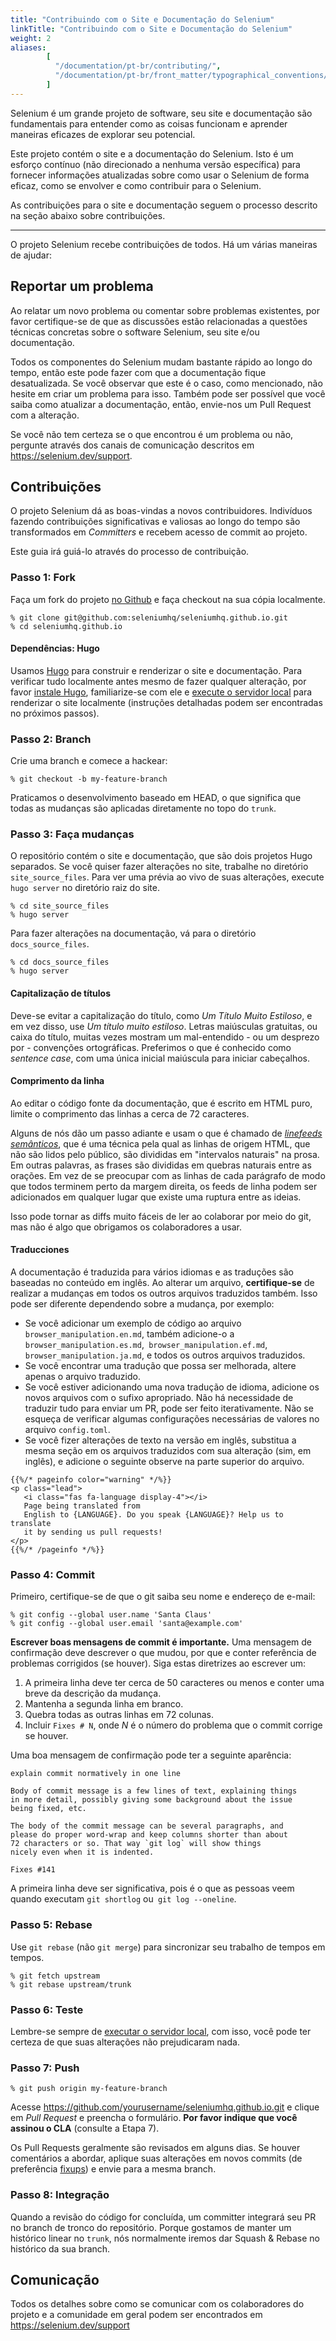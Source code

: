 ```yaml
---
title: "Contribuindo com o Site e Documentação do Selenium"
linkTitle: "Contribuindo com o Site e Documentação do Selenium"
weight: 2
aliases: 
        [
          "/documentation/pt-br/contributing/",
          "/documentation/pt-br/front_matter/typographical_conventions/"
        ]
---
```


Selenium é um grande projeto de software, seu site e documentação são fundamentais
para entender como as coisas funcionam e aprender maneiras eficazes de explorar
seu potencial.

Este projeto contém o site e a documentação do Selenium. Isto é
um esforço contínuo (não direcionado a nenhuma versão específica) para fornecer
informações atualizadas sobre como usar o Selenium de forma eficaz, como se
envolver e como contribuir para o Selenium.

As contribuições para o site e documentação seguem o processo descrito na seção abaixo sobre contribuições. 

---

O projeto Selenium recebe contribuições de todos. Há um
várias maneiras de ajudar:

## Reportar um problema

Ao relatar um novo problema ou comentar sobre problemas existentes, por favor
certifique-se de que as discussões estão relacionadas a questões técnicas concretas sobre o
software Selenium, seu site e/ou documentação.

Todos os componentes do Selenium mudam bastante rápido ao longo do tempo, então este
pode fazer com que a documentação fique desatualizada. Se você observar que este é
o caso, como mencionado, não hesite em criar um problema para isso.
Também pode ser possível que você saiba como atualizar a
documentação, então, envie-nos um Pull Request com a
alteração.

Se você não tem certeza se o que encontrou é um problema ou não,
pergunte através dos canais de comunicação descritos em
https://selenium.dev/support.

## Contribuições

O projeto Selenium dá as boas-vindas a novos contribuidores. Indivíduos fazendo
contribuições significativas e valiosas ao longo do tempo são transformados em _Committers_
e recebem acesso de commit ao projeto.

Este guia irá guiá-lo através do processo de contribuição.

### Passo 1: Fork

Faça um fork do projeto [no Github](https://github.com/seleniumhq/seleniumhq.github.io)
e faça checkout na sua cópia localmente.

```shell
% git clone git@github.com:seleniumhq/seleniumhq.github.io.git
% cd seleniumhq.github.io
```

#### Dependências: Hugo

Usamos [Hugo](https://gohugo.io/) para construir e renderizar o site e documentação.
Para verificar tudo localmente antes mesmo de fazer qualquer alteração, por favor
[instale Hugo](https://gohugo.io/getting-started/installing/), familiarize-se
com ele e [execute o servidor local](https://gohugo.io/getting-started/usage/#livereload)
para renderizar o site localmente (instruções detalhadas podem ser encontradas no
próximos passos).

### Passo 2: Branch

Crie uma branch e comece a hackear:

```shell
% git checkout -b my-feature-branch
```

Praticamos o desenvolvimento baseado em HEAD, o que significa que todas as mudanças são aplicadas
diretamente no topo do `trunk`.

### Passo 3: Faça mudanças

O repositório contém o site e documentação, que são dois projetos Hugo separados. Se você quiser fazer alterações no site, trabalhe no
diretório `site_source_files`. Para ver uma prévia ao vivo de suas alterações,
execute `hugo server` no diretório raiz do site.

```shell
% cd site_source_files
% hugo server
```

Para fazer alterações na documentação, vá para o diretório `docs_source_files`. 

```shell
% cd docs_source_files
% hugo server
```

#### Capitalização de títulos

Deve-se evitar a capitalização do título,
como _Um Título Muito Estiloso_,
e em vez disso, use _Um título muito estiloso_.
Letras maiúsculas gratuitas, ou caixa do título,
muitas vezes mostram um mal-entendido - ou um desprezo por -
convenções ortográficas.
Preferimos o que é conhecido como _sentence case_,
com uma única inicial maiúscula para iniciar cabeçalhos.

#### Comprimento da linha

Ao editar o código fonte da documentação,
que é escrito em HTML puro,
limite o comprimento das linhas a cerca de 72 caracteres.

Alguns de nós dão um passo adiante
e usam o que é chamado de
[_linefeeds semânticos_](//rhodesmill.org/brandon/2012/one-sentence-per-line),
que é uma técnica pela qual as linhas de origem HTML,
que não são lidos pelo público,
são divididas em "intervalos naturais" na prosa.
Em outras palavras, as frases são divididas
em quebras naturais entre as orações.
Em vez de se preocupar com as linhas de cada parágrafo
de modo que todos terminem perto da margem direita,
os feeds de linha podem ser adicionados em qualquer lugar
que existe uma ruptura entre as ideias.

Isso pode tornar as diffs muito fáceis de ler
ao colaborar por meio do git,
mas não é algo que obrigamos os colaboradores a usar.

#### Traducciones

A documentação é traduzida para vários idiomas e as traduções são baseadas no conteúdo em inglês. Ao alterar um arquivo, **certifique-se** de realizar a
mudanças em todos os outros arquivos traduzidos também. Isso pode ser diferente dependendo
sobre a mudança, por exemplo:
 
* Se você adicionar um exemplo de código ao arquivo `browser_manipulation.en.md`,
também adicione-o a `browser_manipulation.es.md`,` browser_manipulation.ef.md`,
`browser_manipulation.ja.md`, e todos os outros arquivos traduzidos.
* Se você encontrar uma tradução que possa ser melhorada, altere apenas o arquivo traduzido.
* Se você estiver adicionando uma nova tradução de idioma, adicione os novos arquivos com o
sufixo apropriado. Não há necessidade de traduzir tudo para enviar um
PR, pode ser feito iterativamente. Não se esqueça de verificar algumas configurações necessárias de
valores no arquivo `config.toml`.
* Se você fizer alterações de texto na versão em inglês, substitua a mesma seção em
os arquivos traduzidos com sua alteração (sim, em inglês), e adicione o seguinte
observe na parte superior do arquivo.
 

```
{{%/* pageinfo color="warning" */%}}
<p class="lead">
   <i class="fas fa-language display-4"></i> 
   Page being translated from 
   English to {LANGUAGE}. Do you speak {LANGUAGE}? Help us to translate
   it by sending us pull requests!
</p>
{{%/* /pageinfo */%}}
```

### Passo 4: Commit

Primeiro, certifique-se de que o git saiba seu nome e endereço de e-mail:

```shell
% git config --global user.name 'Santa Claus'
% git config --global user.email 'santa@example.com'
```

**Escrever boas mensagens de commit é importante.** Uma mensagem de confirmação
deve descrever o que mudou, por que e conter referência de problemas corrigidos (se
houver). Siga estas diretrizes ao escrever um:

1. A primeira linha deve ter cerca de 50 caracteres ou menos e conter uma
     breve da descrição da mudança.
2. Mantenha a segunda linha em branco.
3. Quebra todas as outras linhas em 72 colunas.
4. Incluir `Fixes # N`, onde _N_ é o número do problema que o commit corrige
    se houver.

Uma boa mensagem de confirmação pode ter a seguinte aparência:

```text
explain commit normatively in one line

Body of commit message is a few lines of text, explaining things
in more detail, possibly giving some background about the issue
being fixed, etc.

The body of the commit message can be several paragraphs, and
please do proper word-wrap and keep columns shorter than about
72 characters or so. That way `git log` will show things
nicely even when it is indented.

Fixes #141
```

A primeira linha deve ser significativa, pois é o que as pessoas veem quando
executam `git shortlog` ou` git log --oneline`.

### Passo 5: Rebase

Use `git rebase` (não `git merge`) para sincronizar seu trabalho de tempos em tempos.

```shell
% git fetch upstream
% git rebase upstream/trunk
```

### Passo 6: Teste

Lembre-se sempre de [executar o servidor local](https://gohugo.io/getting-started/usage/#livereload),
com isso, você pode ter certeza de que suas alterações não prejudicaram nada.

### Passo 7: Push

```shell
% git push origin my-feature-branch
```

Acesse https://github.com/yourusername/seleniumhq.github.io.git e
clique em _Pull Request_ e preencha o formulário. **Por favor indique
que você assinou o CLA** (consulte a Etapa 7).

Os Pull Requests geralmente são revisados em alguns dias. Se houver
comentários a abordar, aplique suas alterações em novos commits (de preferência
[fixups](http://git-scm.com/docs/git-commit)) e envie para a mesma
branch.

### Passo 8: Integração

Quando a revisão do código for concluída, um committer integrará seu PR no branch de tronco do repositório. Porque gostamos de manter um
histórico linear no `trunk`, nós normalmente iremos dar Squash & Rebase no histórico da sua branch.

## Comunicação

Todos os detalhes sobre como se comunicar com os colaboradores do projeto
e a comunidade em geral podem ser encontrados em https://selenium.dev/support
